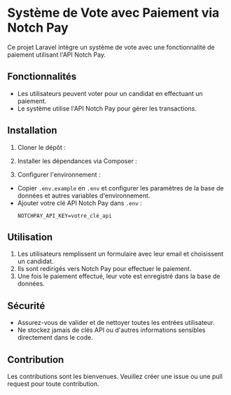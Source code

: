 # Système de Vote avec Paiement via Notch Pay

Ce projet Laravel intègre un système de vote avec une fonctionnalité de paiement utilisant l'API Notch Pay.

## Fonctionnalités

- Les utilisateurs peuvent voter pour un candidat en effectuant un paiement.
- Le système utilise l'API Notch Pay pour gérer les transactions.

## Installation

1. Cloner le dépôt :

2. Installer les dépendances via Composer :

3. Configurer l'environnement :
- Copier `.env.example` en `.env` et configurer les paramètres de la base de données et autres variables d'environnement.
- Ajouter votre clé API Notch Pay dans `.env` :
  ```
  NOTCHPAY_API_KEY=votre_clé_api
  ```

## Utilisation

1. Les utilisateurs remplissent un formulaire avec leur email et choisissent un candidat.
2. Ils sont redirigés vers Notch Pay pour effectuer le paiement.
3. Une fois le paiement effectué, leur vote est enregistré dans la base de données.

## Sécurité

- Assurez-vous de valider et de nettoyer toutes les entrées utilisateur.
- Ne stockez jamais de clés API ou d'autres informations sensibles directement dans le code.

## Contribution

Les contributions sont les bienvenues. Veuillez créer une issue ou une pull request pour toute contribution.
